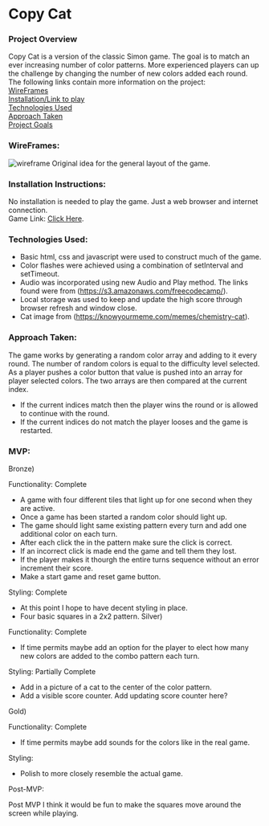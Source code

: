 # Copy Cat

### Project Overview
Copy Cat is a version of the classic Simon game. The goal is to match an ever increasing number of color patterns. More experienced players can up the challenge by changing the number of new colors added each round.
The following links contain more information on the project:  
  [WireFrames](https://github.com/Davewill94/project-1#wireframes)  
  [Installation/Link to play](https://github.com/Davewill94/project-1#installation-instructions)  
  [Technologies Used](https://github.com/Davewill94/project-1#technologies-used)  
  [Approach Taken](https://github.com/Davewill94/project-1#approach-taken)  
  [Project Goals](https://github.com/Davewill94/project-1#mvp)


### WireFrames:
![wireframe](https://i.imgur.com/OHueYbj.png)
Original idea for the general layout of the game.
### Installation Instructions:

No installation is needed to play the game.
Just a web browser and internet connection.  
Game Link: [Click Here](https://davewill94.github.io/project-1/).

### Technologies Used:
    
* Basic html, css and javascript were used to construct much of the game.
* Color flashes were achieved using a combination of setInterval and setTimeout.
* Audio was incorporated using new Audio and Play method. The links found were from (https://s3.amazonaws.com/freecodecamp/).
* Local storage was used to keep and update the high score through browser refresh and window close.
* Cat image from (https://knowyourmeme.com/memes/chemistry-cat).


### Approach Taken:

The game works by generating a random color array and adding to it every round.
The number of random colors is equal to the difficulty level selected. As a player pushes a color button that value is pushed into an array for player selected colors. 
The two arrays are then compared at the current index.
* If the current indices match then the player wins the round or is allowed to continue with the round. 
* If the current indices do not match the player looses and the game is restarted.

### MVP:

Bronze)

Functionality: Complete
* A game with four different tiles that light up for one second when they are active.
* Once a game has been started a random color should light up. 
* The game should light same existing pattern every turn and add one additional color on each turn. 
* After each click the in the pattern make sure the click is correct. 
* If an incorrect click is made end the game and tell them they lost. 
* If the player makes it thourgh the entire turns sequence without an error increment their score. 
* Make a start game and reset game button.

Styling: Complete
* At this point I hope to have decent styling in place.
* Four basic squares in a 2x2 pattern.
Silver)

Functionality: Complete
* If time permits maybe add an option for the player to elect how many new colors are added to the combo pattern each turn.

Styling: Partially Complete
* Add in a picture of a cat to the center of the color pattern.
* Add a visible score counter. Add updating score counter here?

Gold)

Functionality: Complete
* If time permits maybe add sounds for the colors like in the real game.

Styling:
* Polish to more closely resemble the actual game.

Post-MVP:

Post MVP I think it would be fun to make the squares move around the screen while playing.
